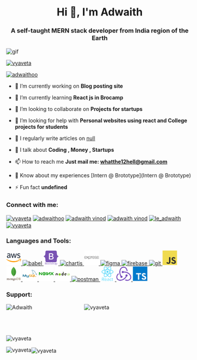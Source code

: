 

<h1 align="center">Hi 👋, I'm Adwaith</h1>
<h3 align="center">A self-taught MERN stack developer from India region of the Earth</h3>

<img align='center' width='350' src='https://media.tenor.com/-UygBh3nnfEAAAAC/coding.gif' alt='gif' />

<p align="left"> <a href="https://github.com/ryo-ma/github-profile-trophy"><img src="https://github-profile-trophy.vercel.app/?username=vyaveta" alt="vyaveta" /></a> </p>

<p align="left"> <a href="https://twitter.com/adwaithoo" target="blank"><img src="https://img.shields.io/twitter/follow/adwaithoo?logo=twitter&style=for-the-badge" alt="adwaithoo" /></a> </p>

- 🔭 I’m currently working on **Blog posting site**

- 🌱 I’m currently learning **React js in Brocamp**

- 👯 I’m looking to collaborate on **Projects for startups**

- 🤝 I’m looking for help with **Personal websites using react and College projects for students**

- 📝 I regularly write articles on [null](null)

- 💬 I talk about **Coding , Money , Startups**

- 📫 How to reach me **Just mail me: whatthe12hell@gmail.com**

- 📄 Know about my experiences [Intern @ Brototype](Intern @ Brototype)

- ⚡ Fun fact **undefined**

<h3 align="left">Connect with me:</h3>
<p align="left">
<a href="https://codepen.io/vyaveta" target="blank"><img align="center" src="https://raw.githubusercontent.com/rahuldkjain/github-profile-readme-generator/master/src/images/icons/Social/codepen.svg" alt="vyaveta" height="30" width="40" /></a>
<a href="https://twitter.com/adwaithoo" target="blank"><img align="center" src="https://raw.githubusercontent.com/rahuldkjain/github-profile-readme-generator/master/src/images/icons/Social/twitter.svg" alt="adwaithoo" height="30" width="40" /></a>
<a href="https://linkedin.com/in/adwaith vinod" target="blank"><img align="center" src="https://raw.githubusercontent.com/rahuldkjain/github-profile-readme-generator/master/src/images/icons/Social/linked-in-alt.svg" alt="adwaith vinod" height="30" width="40" /></a>
<a href="https://fb.com/adwaith vinod" target="blank"><img align="center" src="https://raw.githubusercontent.com/rahuldkjain/github-profile-readme-generator/master/src/images/icons/Social/facebook.svg" alt="adwaith vinod" height="30" width="40" /></a>
<a href="https://instagram.com/le_adwaith" target="blank"><img align="center" src="https://raw.githubusercontent.com/rahuldkjain/github-profile-readme-generator/master/src/images/icons/Social/instagram.svg" alt="le_adwaith" height="30" width="40" /></a>
<a href="https://www.leetcode.com/vyaveta" target="blank"><img align="center" src="https://raw.githubusercontent.com/rahuldkjain/github-profile-readme-generator/master/src/images/icons/Social/leet-code.svg" alt="vyaveta" height="30" width="40" /></a>
</p>

<h3 align="left">Languages and Tools:</h3>
<p align="left"> <a href="https://aws.amazon.com" target="_blank" rel="noreferrer"> <img src="https://raw.githubusercontent.com/devicons/devicon/master/icons/amazonwebservices/amazonwebservices-original-wordmark.svg" alt="aws" width="40" height="40"/> </a> <a href="https://babeljs.io/" target="_blank" rel="noreferrer"> <img src="https://www.vectorlogo.zone/logos/babeljs/babeljs-icon.svg" alt="babel" width="40" height="40"/> </a> <a href="https://getbootstrap.com" target="_blank" rel="noreferrer"> <img src="https://raw.githubusercontent.com/devicons/devicon/master/icons/bootstrap/bootstrap-plain-wordmark.svg" alt="bootstrap" width="40" height="40"/> </a> <a href="https://www.chartjs.org" target="_blank" rel="noreferrer"> <img src="https://www.chartjs.org/media/logo-title.svg" alt="chartjs" width="40" height="40"/> </a> <a href="https://expressjs.com" target="_blank" rel="noreferrer"> <img src="https://raw.githubusercontent.com/devicons/devicon/master/icons/express/express-original-wordmark.svg" alt="express" width="40" height="40"/> </a> <a href="https://www.figma.com/" target="_blank" rel="noreferrer"> <img src="https://www.vectorlogo.zone/logos/figma/figma-icon.svg" alt="figma" width="40" height="40"/> </a> <a href="https://firebase.google.com/" target="_blank" rel="noreferrer"> <img src="https://www.vectorlogo.zone/logos/firebase/firebase-icon.svg" alt="firebase" width="40" height="40"/> </a> <a href="https://git-scm.com/" target="_blank" rel="noreferrer"> <img src="https://www.vectorlogo.zone/logos/git-scm/git-scm-icon.svg" alt="git" width="40" height="40"/> </a> <a href="https://developer.mozilla.org/en-US/docs/Web/JavaScript" target="_blank" rel="noreferrer"> <img src="https://raw.githubusercontent.com/devicons/devicon/master/icons/javascript/javascript-original.svg" alt="javascript" width="40" height="40"/> </a> <a href="https://www.mongodb.com/" target="_blank" rel="noreferrer"> <img src="https://raw.githubusercontent.com/devicons/devicon/master/icons/mongodb/mongodb-original-wordmark.svg" alt="mongodb" width="40" height="40"/> </a> <a href="https://www.mysql.com/" target="_blank" rel="noreferrer"> <img src="https://raw.githubusercontent.com/devicons/devicon/master/icons/mysql/mysql-original-wordmark.svg" alt="mysql" width="40" height="40"/> </a> <a href="https://www.nginx.com" target="_blank" rel="noreferrer"> <img src="https://raw.githubusercontent.com/devicons/devicon/master/icons/nginx/nginx-original.svg" alt="nginx" width="40" height="40"/> </a> <a href="https://nodejs.org" target="_blank" rel="noreferrer"> <img src="https://raw.githubusercontent.com/devicons/devicon/master/icons/nodejs/nodejs-original-wordmark.svg" alt="nodejs" width="40" height="40"/> </a> <a href="https://postman.com" target="_blank" rel="noreferrer"> <img src="https://www.vectorlogo.zone/logos/getpostman/getpostman-icon.svg" alt="postman" width="40" height="40"/> </a> <a href="https://reactjs.org/" target="_blank" rel="noreferrer"> <img src="https://raw.githubusercontent.com/devicons/devicon/master/icons/react/react-original-wordmark.svg" alt="react" width="40" height="40"/> </a> <a href="https://redux.js.org" target="_blank" rel="noreferrer"> <img src="https://raw.githubusercontent.com/devicons/devicon/master/icons/redux/redux-original.svg" alt="redux" width="40" height="40"/> </a> <a href="https://www.typescriptlang.org/" target="_blank" rel="noreferrer"> <img src="https://raw.githubusercontent.com/devicons/devicon/master/icons/typescript/typescript-original.svg" alt="typescript" width="40" height="40"/> </a> </p>

<h3 align="left">Support:</h3>
<p><a href="https://www.buymeacoffee.com/Adwaith"> <img align="left" src="https://cdn.buymeacoffee.com/buttons/v2/default-yellow.png" height="50" width="210" alt="Adwaith" /></a><a href="https://ko-fi.com/vyaveta"> <img align="left" src="https://cdn.ko-fi.com/cdn/kofi3.png?v=3" height="50" width="210" alt="vyaveta" /></a></p><br><br><br><br>

<p><img align="center" src="https://github-readme-stats.vercel.app/api/top-langs?username=vyaveta&show_icons=true&locale=en&layout=compact" alt="vyaveta" /></p>

<p><img align="left" src="https://github-readme-stats.vercel.app/api?username=vyaveta&show_icons=true&locale=en" alt="vyaveta" /></p>

<p><img align="center" src="https://github-readme-streak-stats.herokuapp.com/?user=vyaveta&" alt="vyaveta" /></p>
